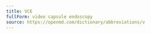 ```yaml
---
title: VCE
fullForm: video capsule endoscopy
source: https://openmd.com/dictionary/abbreviations/v
---
```

